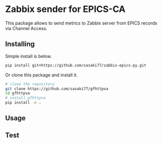 # Zabbix sender for EPICS-CA

This package allows to send metrics to Zabbix server from EPICS records via Channel Access.

## Installing

Simple install is below.

```bash
pip install git+https://github.com/sasaki77/zabbix-epics-py.git
```

Or clone this package and install it.

```bash
# clone the repository
git clone https://github.com/sasaki77/gfhttpva
cd gfhttpva
# install gfhttpva
pip install -e .
```

## Usage

## Test
